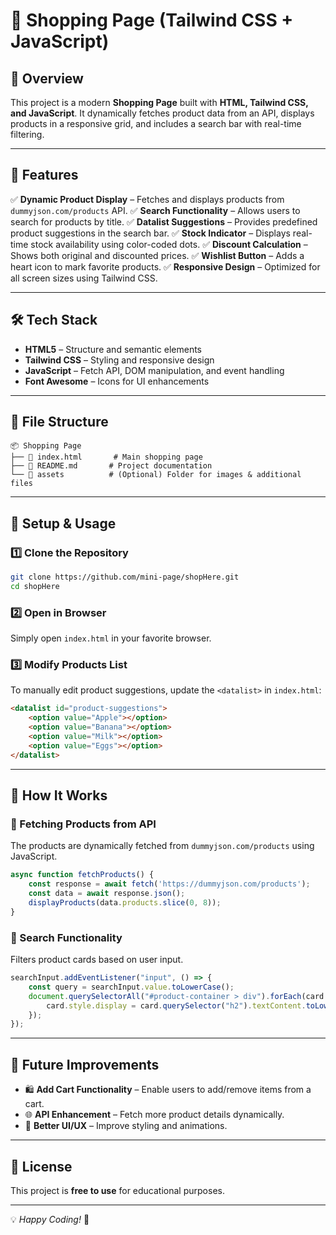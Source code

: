 # 🛒 Shopping Page (Tailwind CSS + JavaScript)

## 🚀 Overview
This project is a modern **Shopping Page** built with **HTML, Tailwind CSS, and JavaScript**. It dynamically fetches product data from an API, displays products in a responsive grid, and includes a search bar with real-time filtering.

---

## 📌 Features

✅ **Dynamic Product Display** – Fetches and displays products from `dummyjson.com/products` API.
✅ **Search Functionality** – Allows users to search for products by title.
✅ **Datalist Suggestions** – Provides predefined product suggestions in the search bar.
✅ **Stock Indicator** – Displays real-time stock availability using color-coded dots.
✅ **Discount Calculation** – Shows both original and discounted prices.
✅ **Wishlist Button** – Adds a heart icon to mark favorite products.
✅ **Responsive Design** – Optimized for all screen sizes using Tailwind CSS.

---

## 🛠️ Tech Stack

- **HTML5** – Structure and semantic elements
- **Tailwind CSS** – Styling and responsive design
- **JavaScript** – Fetch API, DOM manipulation, and event handling
- **Font Awesome** – Icons for UI enhancements

---

## 📂 File Structure

```
📦 Shopping Page
├── 📄 index.html       # Main shopping page
├── 📜 README.md       # Project documentation
└── 📂 assets          # (Optional) Folder for images & additional files
```

---

## 🔧 Setup & Usage

### 1️⃣ Clone the Repository
```sh
git clone https://github.com/mini-page/shopHere.git
cd shopHere
```

### 2️⃣ Open in Browser
Simply open `index.html` in your favorite browser.

### 3️⃣ Modify Products List
To manually edit product suggestions, update the `<datalist>` in `index.html`:
```html
<datalist id="product-suggestions">
    <option value="Apple"></option>
    <option value="Banana"></option>
    <option value="Milk"></option>
    <option value="Eggs"></option>
</datalist>
```

---

## 🎯 How It Works

### 🔹 Fetching Products from API
The products are dynamically fetched from `dummyjson.com/products` using JavaScript.
```js
async function fetchProducts() {
    const response = await fetch('https://dummyjson.com/products');
    const data = await response.json();
    displayProducts(data.products.slice(0, 8));
}
```

### 🔹 Search Functionality
Filters product cards based on user input.
```js
searchInput.addEventListener("input", () => {
    const query = searchInput.value.toLowerCase();
    document.querySelectorAll("#product-container > div").forEach(card => {
        card.style.display = card.querySelector("h2").textContent.toLowerCase().includes(query) ? "block" : "none";
    });
});
```

---

## 📌 Future Improvements
- 🛍️ **Add Cart Functionality** – Enable users to add/remove items from a cart.
- 🌐 **API Enhancement** – Fetch more product details dynamically.
- 🎨 **Better UI/UX** – Improve styling and animations.

---

## 📝 License
This project is **free to use** for educational purposes.

---

💡 *Happy Coding!* 🚀

